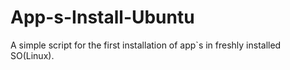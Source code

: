 # App-s-Install-Ubuntu
A simple script for the first installation of app`s in freshly installed SO(Linux).
